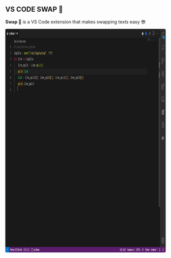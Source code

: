 ## VS CODE SWAP 🔁

<b>Swap 🔁</b> is a VS Code extension that makes swapping texts easy 😎

<img src=".github/assets/Swap.gif" width="1100px" height="700px" style="border-radius: 4px"/>
